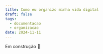 ```yaml
---
title: Como eu organizo minha vida digital
draft: false
tags:
  - documentacao
  - organizacao
date: 2024-11-11
---
```

Em construção 🚧 